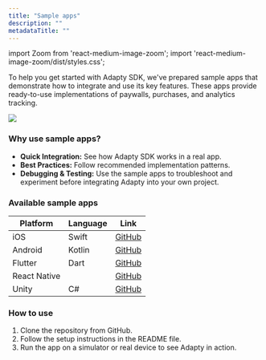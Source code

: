 ```yaml
---
title: "Sample apps"
description: ""
metadataTitle: ""
---
```


import Zoom from 'react-medium-image-zoom';
import 'react-medium-image-zoom/dist/styles.css';

To help you get started with Adapty SDK, we've prepared sample apps that demonstrate how to integrate and use its key features. These apps provide ready-to-use implementations of paywalls, purchases, and analytics tracking.

<Zoom>
  <img src={require('./img/adapty-scheme.webp').default}
  style={{
    border: 'none', /* border width and color */
    width: '700px', /* image width */
    display: 'block', /* for alignment */
    margin: '0 auto' /* center alignment */
  }}
/>
</Zoom>

### Why use sample apps?

- **Quick Integration:** See how Adapty SDK works in a real app.
- **Best Practices:** Follow recommended implementation patterns.
- **Debugging & Testing:** Use the sample apps to troubleshoot and experiment before integrating Adapty into your own project.

### Available sample apps

| Platform     | Language | Link                                                         |
| ------------ | -------- | ------------------------------------------------------------ |
| iOS          | Swift    | [GitHub](https://github.com/adaptyteam/AdaptySDK-iOS/tree/master/Examples) |
| Android      | Kotlin   | [GitHub](https://github.com/adaptyteam/AdaptySDK-Android)    |
| Flutter      | Dart     | [GitHub](https://github.com/adaptyteam/AdaptySDK-Flutter/tree/master/example) |
| React Native |          | [GitHub](https://github.com/adaptyteam/AdaptySDK-React-Native) |
| Unity        | C#       | [GitHub](https://github.com/adaptyteam/AdaptySDK-Unity)      |

### How to use

1. Clone the repository from GitHub.
2. Follow the setup instructions in the README file.
3. Run the app on a simulator or real device to see Adapty in action.